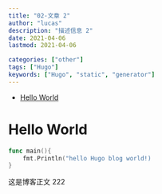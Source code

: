 ```yaml
---
title: "02-文章 2"
author: "lucas"
description: "描述信息 2"
date: 2021-04-06
lastmod: 2021-04-06

categories: ["other"]
tags: ["Hugo"]
keywords: ["Hugo", "static", "generator"]
---
```


- [Hello World](#hello-world)

# Hello World

```go
func main(){
    fmt.Println("hello Hugo blog world!)
}
```

这是博客正文 222
